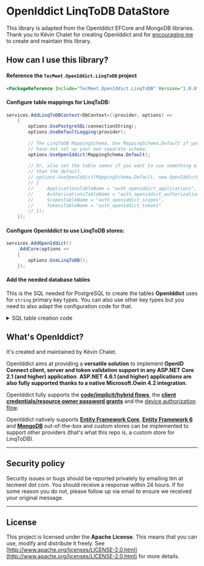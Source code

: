 ﻿# OpenIddict LinqToDB DataStore

This library is adapted from the OpenIddict EFCore and MongoDB libraries.
Thank you to Kévin Chalet for creating OpenIddict and for [encouraging
me](https://github.com/openiddict/openiddict-core/issues/1503) to create and maintain this library.

## How can I use this library?

#### Reference the `TecMeet.OpenIddict.LinqToDB` project
```xml
<PackageReference Include="TecMeet.OpenIddict.LinqToDB" Version="1.0.0" />
```

#### Configure table mappings for LinqToDB:
```csharp
services.AddLinqToDBContext<DbContext>((provider, options) =>
    {
        options.UsePostgreSQL(connectionString);
        options.UseDefaultLogging(provider);
        
        // The LinqToDB MappingSchema. Use MappingSchema.Default if you
        // have not set up your own separate schema.
        options.UseOpenIddict(MappingSchema.Default);
        
        // Or, also set the table names if you want to use something else
        // than the default.
        // options.UseOpenIddict(MappingSchema.Default, new OpenIddictLinqToDBNameOptions
        // {
        //     ApplicationsTableName = "auth_openiddict_applications",
        //     AuthorizationsTableName = "auth_openiddict_authorizations",
        //     ScopesTableName = "auth_openiddict_scopes",
        //     TokensTableName = "auth_openiddict_tokens"
        // });
    });
```

#### Configure OpenIddict to use LinqToDB stores:
```csharp
services.AddOpenIddict()
    .AddCore(options =>
    {
        options.UseLinqToDB();
    });
```

#### Add the needed database tables
This is the SQL needed for PostgreSQL to create the tables **OpenIddict** uses for `string` primary key types. You
can also use other key types but you need to also adapt the configuration code for that.
<details>
<summary>SQL table creation code</summary>

```postgresql
CREATE TABLE auth_openiddict_applications
(
    type                      text      NULL,
    requirements              text      NULL,
    redirect_uris             text      NULL,
    properties                text      NULL,
    post_logout_redirect_uris text      NULL,
    permissions               text      NULL,
    id                        text  NOT NULL DEFAULT gen_random_uuid(),
    display_names             text      NULL,
    display_name              text      NULL,
    consent_type              text      NULL,
    concurrency_token         text      NULL,
    client_secret             text      NULL,
    client_id                 text      NULL,
    
    CONSTRAINT "PK_auth_openiddict_applications" PRIMARY KEY (id)
);

CREATE TABLE auth_openiddict_authorizations
(
    type              text           NULL,
    subject           text           NULL,
    status            text           NULL,
    scopes            text           NULL,
    properties        text           NULL,
    id                text       NOT NULL DEFAULT gen_random_uuid(),
    creation_date     TimeStamp      NULL,
    concurrency_token text           NULL,
    application_id    text           NULL,

    CONSTRAINT "PK_auth_openiddict_authorizations" PRIMARY KEY (id)
);

CREATE TABLE auth_openiddict_scopes
(
    resources         text      NULL,
    properties        text      NULL,
    name              text      NULL,
    id                text  NOT NULL DEFAULT gen_random_uuid(),
    display_names     text      NULL,
    display_name      text      NULL,
    descriptions      text      NULL,
    description       text      NULL,
    concurrency_token text      NULL,

    CONSTRAINT "PK_auth_openiddict_scopes" PRIMARY KEY (id)
);

CREATE TABLE auth_openiddict_tokens
(
    type              text           NULL,
    subject           text           NULL,
    status            text           NULL,
    reference_id      text           NULL,
    redemption_date   TimeStamp      NULL,
    properties        text           NULL,
    payload           text           NULL,
    id                text       NOT NULL DEFAULT gen_random_uuid(),
    expiration_date   TimeStamp      NULL,
    creation_date     TimeStamp      NULL,
    concurrency_token text           NULL,
    authorization_id  text           NULL,
    application_id    text           NULL,

    CONSTRAINT "PK_auth_openiddict_tokens" PRIMARY KEY (id)
);
```
</details>

## What's OpenIddict?
It's created and maintained by Kévin Chalet.

OpenIddict aims at providing a **versatile solution** to implement **OpenID Connect client, server and token validation support in any ASP.NET Core 2.1 (and higher) application**.
**ASP.NET 4.6.1 (and higher) applications are also fully supported thanks to a native Microsoft.Owin 4.2 integration**.

OpenIddict fully supports the **[code/implicit/hybrid flows](http://openid.net/specs/openid-connect-core-1_0.html)**,
the **[client credentials/resource owner password grants](https://tools.ietf.org/html/rfc6749)** and the [device authorization flow](https://tools.ietf.org/html/rfc8628).

OpenIddict natively supports **[Entity Framework Core](https://www.nuget.org/packages/OpenIddict.EntityFrameworkCore)**,
**[Entity Framework 6](https://www.nuget.org/packages/OpenIddict.EntityFramework)** and **[MongoDB](https://www.nuget.org/packages/OpenIddict.MongoDb)**
out-of-the-box and custom stores can be implemented to support other providers (that's what this repo is,
a custom store for LinqToDB).

--------------

## Security policy

Security issues or bugs should be reported privately by emailing tim at tecmeet dot com.
You should receive a response within 24 hours. If for some reason you do not, please follow up via email to ensure we received your original message.

--------------

## License

This project is licensed under the **Apache License**. This means that you can use, modify and distribute it freely.
See [http://www.apache.org/licenses/LICENSE-2.0.html](http://www.apache.org/licenses/LICENSE-2.0.html) for more details.
